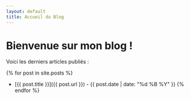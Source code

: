 ```yaml
---
layout: default
title: Accueil du Blog
---
```


# Bienvenue sur mon blog !

Voici les derniers articles publiés :

{% for post in site.posts %}
  * [{{ post.title }}]({{ post.url }}) - {{ post.date | date: "%d %B %Y" }}
{% endfor %}
